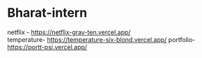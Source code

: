 # Bharat-intern
netflix - https://netflix-gray-ten.vercel.app/      
temperature-       https://temperature-six-blond.vercel.app/
portfolio- https://portt-psi.vercel.app/

